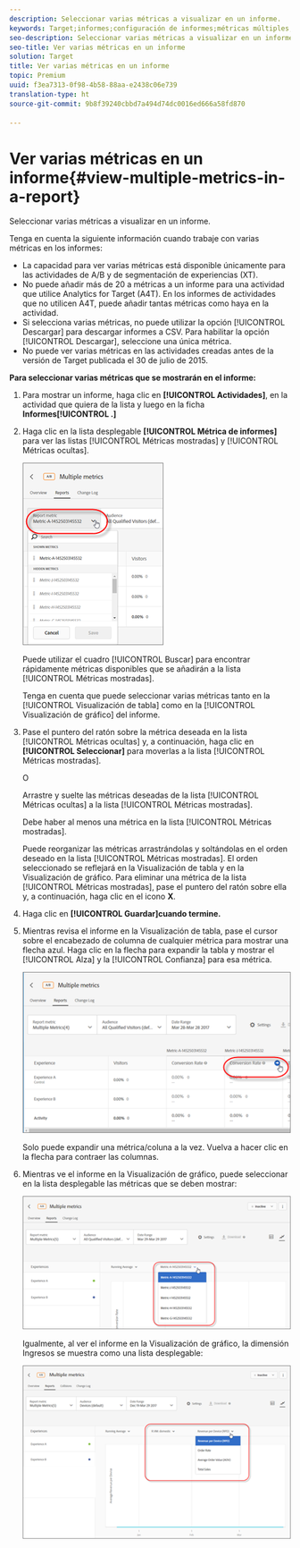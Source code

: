 ```yaml
---
description: Seleccionar varias métricas a visualizar en un informe.
keywords: Target;informes;configuración de informes;métricas múltiples;métricas
seo-description: Seleccionar varias métricas a visualizar en un informe.
seo-title: Ver varias métricas en un informe
solution: Target
title: Ver varias métricas en un informe
topic: Premium
uuid: f3ea7313-0f98-4b58-88aa-e2438c06e739
translation-type: ht
source-git-commit: 9b8f39240cbbd7a494d74dc0016ed666a58fd870

---
```



# Ver varias métricas en un informe{#view-multiple-metrics-in-a-report}

Seleccionar varias métricas a visualizar en un informe.

Tenga en cuenta la siguiente información cuando trabaje con varias métricas en los informes:

* La capacidad para ver varias métricas está disponible únicamente para las actividades de A/B y de segmentación de experiencias (XT).
* No puede añadir más de 20 a métricas a un informe para una actividad que utilice Analytics for Target (A4T). En los informes de actividades que no utilicen A4T, puede añadir tantas métricas como haya en la actividad.
* Si selecciona varias métricas, no puede utilizar la opción [!UICONTROL Descargar] para descargar informes a CSV. Para habilitar la opción [!UICONTROL Descargar], seleccione una única métrica.
* No puede ver varias métricas en las actividades creadas antes de la versión de Target publicada el 30 de julio de 2015.

**Para seleccionar varias métricas que se mostrarán en el informe:**

1. Para mostrar un informe, haga clic en **[!UICONTROL Actividades]**, en la actividad que quiera de la lista y luego en la ficha **Informes[!UICONTROL .]**
1. Haga clic en la lista desplegable **[!UICONTROL Métrica de informes]** para ver las listas [!UICONTROL Métricas mostradas] y [!UICONTROL Métricas ocultas].

   ![](assets/multiple_metrics.png)

   Puede utilizar el cuadro [!UICONTROL Buscar] para encontrar rápidamente métricas disponibles que se añadirán a la lista [!UICONTROL Métricas mostradas].

   Tenga en cuenta que puede seleccionar varias métricas tanto en la [!UICONTROL Visualización de tabla] como en la [!UICONTROL Visualización de gráfico] del informe.

1. Pase el puntero del ratón sobre la métrica deseada en la lista [!UICONTROL Métricas ocultas] y, a continuación, haga clic en **[!UICONTROL Seleccionar]** para moverlas a la lista [!UICONTROL Métricas mostradas].

   O

   Arrastre y suelte las métricas deseadas de la lista [!UICONTROL Métricas ocultas] a la lista [!UICONTROL Métricas mostradas].

   Debe haber al menos una métrica en la lista [!UICONTROL Métricas mostradas].

   Puede reorganizar las métricas arrastrándolas y soltándolas en el orden deseado en la lista [!UICONTROL Métricas mostradas]. El orden seleccionado se reflejará en la Visualización de tabla y en la Visualización de gráfico. Para eliminar una métrica de la lista [!UICONTROL Métricas mostradas], pase el puntero del ratón sobre ella y, a continuación, haga clic en el icono **X**.

1. Haga clic en **[!UICONTROL Guardar]cuando termine.**
1. Mientras revisa el informe en la Visualización de tabla, pase el cursor sobre el encabezado de columna de cualquier métrica para mostrar una flecha azul. Haga clic en la flecha para expandir la tabla y mostrar el [!UICONTROL Alza] y la [!UICONTROL Confianza] para esa métrica.

   ![](assets/multiple_metrics_table.png)

   Solo puede expandir una métrica/coluna a la vez. Vuelva a hacer clic en la flecha para contraer las columnas.

1. Mientras ve el informe en la Visualización de gráfico, puede seleccionar en la lista desplegable las métricas que se deben mostrar:

   ![](assets/multiple_metrics_graph.png)

   Igualmente, al ver el informe en la Visualización de gráfico, la dimensión Ingresos se muestra como una lista desplegable:

   ![](assets/muttiple_revenue.png)

